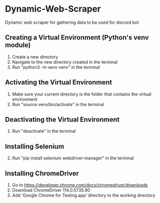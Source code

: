 # Dynamic-Web-Scraper

Dynamic web scraper for gathering data to be used for discord bot

## Creating a Virtual Environment (Python's venv module)

1. Create a new directory
2. Navigate to the new directory created in the terminal
3. Run "python3 -m venv venv" in the terminal

## Activating the Virtual Environment

1. Make sure your current directory is the folder that contains the virtual environment
2. Run "source venv/bin/activate" in the terminal

## Deactivating the Virtual Environment

1. Run "deactivate" in the terminal

## Installing Selenium

2. Run "pip install selenium webdriver-manager" in the terminal

## Installing ChromeDriver

1. Go to https://developer.chrome.com/docs/chromedriver/downloads
2. Download ChromeDriver 114.0.5735.90
3. Add 'Google Chrome for Testing.app' directory to the working directory
